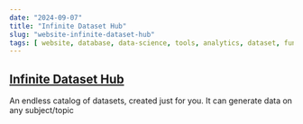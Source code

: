 ```yaml
---
date: "2024-09-07"
title: "Infinite Dataset Hub"
slug: "website-infinite-dataset-hub"
tags: [ website, database, data-science, tools, analytics, dataset, fun ]
---
```




## [Infinite Dataset Hub][1]

An endless catalog of datasets, created just for you. It can generate data on any subject/topic



   [1]: https://huggingface.co/spaces/infinite-dataset-hub/infinite-dataset-hub
